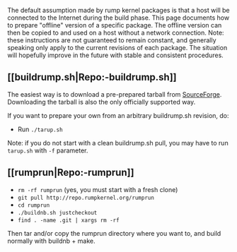 The default assumption made by rump kernel packages is that a host will be connected to the Internet during the build phase.  This page documents how to prepare "offline" version of a specific package.  The offline version can then be copied to and used on a host without a network connection.  Note: these instructions are not guaranteed to remain constant, and generally speaking only apply to the current revisions of each package.  The situation will hopefully improve in the future with stable and consistent procedures.

[[buildrump.sh|Repo:-buildrump.sh]]
-----------------------------------

The easiest way is to download a pre-prepared tarball from [SourceForge](http://sourceforge.net/projects/rumpkernel/).  Downloading the tarball is also the only officially supported way.

If you want to prepare your own from an arbitrary buildrump.sh revision, do:

* Run `./tarup.sh`

Note: if you do not start with a clean buildrump.sh pull, you may have to run `tarup.sh` with `-f` parameter.

[[rumprun|Repo:-rumprun]]
-------------------------

* `rm -rf rumprun` (yes, you must start with a fresh clone)
* `git pull http://repo.rumpkernel.org/rumprun`
* `cd rumprun`
* `./buildnb.sh justcheckout`
* `find . -name .git | xargs rm -rf`

Then tar and/or copy the rumprun directory where you want to, and build normally with buildnb + make.